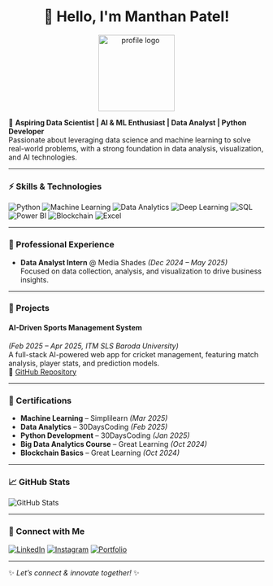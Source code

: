 <h1 align="center">👋 Hello, I'm Manthan Patel!</h1>

<p align="center">
  <img src="https://cdn-icons-png.flaticon.com/512/3135/3135715.png" width="150" alt="profile logo">
</p>

🎯 **Aspiring Data Scientist | AI & ML Enthusiast | Data Analyst | Python Developer**  
Passionate about leveraging data science and machine learning to solve real-world problems, with a strong foundation in data analysis, visualization, and AI technologies.

---

### ⚡ Skills & Technologies
![Python](https://img.shields.io/badge/Python-3670A0?style=for-the-badge&logo=python&logoColor=white)
![Machine Learning](https://img.shields.io/badge/Machine%20Learning-FF6F00?style=for-the-badge)
![Data Analytics](https://img.shields.io/badge/Data%20Analytics-00A86B?style=for-the-badge)
![Deep Learning](https://img.shields.io/badge/Deep%20Learning-FF1493?style=for-the-badge)
![SQL](https://img.shields.io/badge/SQL-003B57?style=for-the-badge)
![Power BI](https://img.shields.io/badge/Power%20BI-F2C811?style=for-the-badge&logo=powerbi&logoColor=black)
![Blockchain](https://img.shields.io/badge/Blockchain-121D33?style=for-the-badge)
![Excel](https://img.shields.io/badge/Microsoft%20Excel-217346?style=for-the-badge&logo=microsoftexcel&logoColor=white)

---

### 💼 Professional Experience
- **Data Analyst Intern** @ Media Shades *(Dec 2024 – May 2025)*  
  Focused on data collection, analysis, and visualization to drive business insights.

---

### 🚀 Projects
#### **AI-Driven Sports Management System**
*(Feb 2025 – Apr 2025, ITM SLS Baroda University)*  
A full-stack AI-powered web app for cricket management, featuring match analysis, player stats, and prediction models.  
🔗 [GitHub Repository](https://github.com/manthanpatel-18/ai-cricket-management-system)

---

### 📜 Certifications
- **Machine Learning** – Simplilearn *(Mar 2025)*  
- **Data Analytics** – 30DaysCoding *(Feb 2025)*  
- **Python Development** – 30DaysCoding *(Jan 2025)*  
- **Big Data Analytics Course** – Great Learning *(Oct 2024)*  
- **Blockchain Basics** – Great Learning *(Oct 2024)*  

---

### 📈 GitHub Stats
![GitHub Stats](https://github-readme-stats.vercel.app/api?username=manthanpatel-18&show_icons=true&theme=radical)

---

### 🔗 Connect with Me
[![LinkedIn](https://img.shields.io/badge/-LinkedIn-0077B5?style=flat-square&logo=linkedin&logoColor=white)](https://www.linkedin.com/in/your-link)
[![Instagram](https://img.shields.io/badge/-Instagram-E4405F?style=flat-square&logo=instagram&logoColor=white)](https://www.instagram.com/your-link)
[![Portfolio](https://img.shields.io/badge/-Portfolio-000?style=flat-square&logo=ko-fi&logoColor=white)](https://your-portfolio-link)

---

✨ *Let’s connect & innovate together!* ✨
